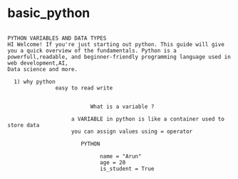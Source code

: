 # basic_python
                                                                                    PYTHON VARIABLES AND DATA TYPES
    HI Welcome! If you're just starting out python. This guide will give you a quick overview of the fundamentals. Python is a powerfull,readable, and beginner-friendly programming language used in web development,AI,
    Data science and more.

      1) why python
                   easy to read write 

    
                              What is a variable ?

                        a VARIABLE in python is like a container used to store data
                        you can assign values using = operator

                           PYTHON

                                 name = "Arun"
                                 age = 20
                                 is_student = True
